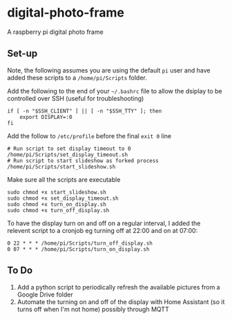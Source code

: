 # digital-photo-frame
A raspberry pi digital photo frame

## Set-up
Note, the following assumes you are using the default `pi` user and have added these scripts to a `/home/pi/Scripts` folder.

Add the following to the end of your `~/.bashrc` file to allow the dsiplay to be controlled over SSH (useful for troubleshooting)

```
if [ -n "$SSH_CLIENT" ] || [ -n "$SSH_TTY" ]; then
	export DISPLAY=:0
fi
```
Add the follow to `/etc/profile` before the final `exit 0` line

```
# Run script to set display timeout to 0
/home/pi/Scripts/set_display_timeout.sh
# Run script to start slideshow as forked process
/home/pi/Scripts/start_slideshow.sh
```

Make sure all the scripts are executable
```
sudo chmod +x start_slideshow.sh
sudo chmod +x set_display_timeout.sh
sudo chmod +x turn_on_display.sh
sudo chmod +x turn_off_display.sh
```

To have the display turn on and off on a regular interval, I added the relevent script to a cronjob eg turning off at 22:00 and on at 07:00:
```
0 22 * * * /home/pi/Scripts/turn_off_display.sh
0 07 * * * /home/pi/Scripts/turn_on_display.sh
```

## To Do

1. Add a python script to periodically refresh the available pictures from a Google Drive folder
2. Automate the turning on and off of the display with Home Assistant (so it turns off when I'm not home) possibly through MQTT
